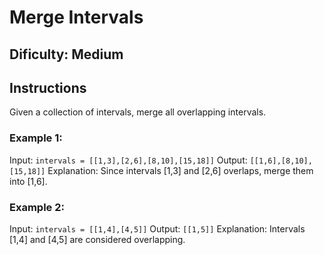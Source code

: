 # Merge Intervals

## Dificulty: Medium

## Instructions

Given a collection of intervals, merge all overlapping intervals.

### Example 1:

Input: `intervals = [[1,3],[2,6],[8,10],[15,18]]`
Output: `[[1,6],[8,10],[15,18]]`
Explanation: Since intervals [1,3] and [2,6] overlaps, merge them into [1,6].

### Example 2:

Input: `intervals = [[1,4],[4,5]]`
Output: `[[1,5]]`
Explanation: Intervals [1,4] and [4,5] are considered overlapping.
